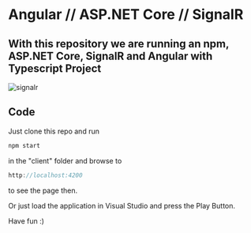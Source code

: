 # Angular // ASP.NET Core // SignalR

## With this repository we are running an npm, ASP.NET Core, SignalR and Angular with Typescript Project

![signalr](.github/signalr.gif 'signalr')

## Code

Just clone this repo and run

```javascript
npm start
```

in the "client" folder and browse to

```javascript
http://localhost:4200
```

to see the page then.

Or just load the application in Visual Studio and press the Play Button.

Have fun :)
